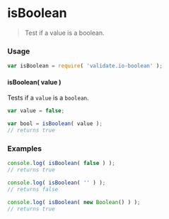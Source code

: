 isBoolean
===
> Test if a value is a boolean.

<!-- <usage> -->
### Usage

``` javascript
var isBoolean = require( 'validate.io-boolean' );
```

#### isBoolean( value )

Tests if a `value` is a `boolean`.

``` javascript
var value = false;

var bool = isBoolean( value );
// returns true
```
<!-- </usage> -->

<!-- <examples> -->
### Examples

``` javascript
console.log( isBoolean( false ) );
// returns true

console.log( isBoolean( '' ) );
// returns false

console.log( isBoolean( new Boolean() ) );
// returns true
```
<!-- </examples> -->

<!-- <links> -->
<!-- </links> -->
